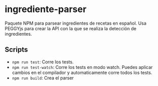 # ingrediente-parser
Paquete NPM para parsear ingredientes de recetas en español. Usa PEGGYjs para crear la API con la que se realiza la detección de ingredientes.


## Scripts
- `npm run test`: Corre los tests.
- `npm run test-watch`: Corre los tests en modo watch. Puedes aplicar cambios en el compilador y automaticamente corre todos los tests.
- `npm run build`: Crea el parser
